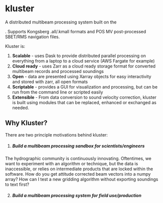 # kluster
A distributed multibeam processing system built on the 

[Pangeo]: https://pangeo.io/

. Supports Kongsberg .all/.kmall formats and POS MV post-processed SBET/RMS navigation files.

Kluster is:

1. **Scalable** - uses Dask to provide distributed parallel processing on everything from a laptop to a cloud service (AWS Fargate for example)
2. **Cloud ready** - uses Zarr as a cloud ready storage format for converted multibeam records and processed soundings
3. **Open** - data are presented using Xarray objects for easy interactivity and stored with zarr, all open formats
4. **Scriptable** - provides a GUI for visualization and processing, but can be run from the command line or scripted easily
5. **Extensible** - From data conversion to sound velocity correction, kluster is built using modules that can be replaced, enhanced or exchanged as needed.

## Why Kluster?

There are two principle motivations behind kluster:

1. ##### Build a multibeam processing sandbox for scientists/engineers

The hydrographic community is continuously innovating.  Oftentimes, we want to experiment with an algorithm or technique, but the data is inaccessible, or relies on intermediate products that are locked within the software.  How do you get attitude corrected beam vectors into a numpy array?  How can I test a new gridding algorithm without exporting soundings to text first?

2. ##### Build a multibeam processing system  for field use/production

